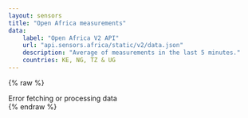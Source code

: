 ```yaml
---
layout: sensors
title: "Open Africa measurements"
data:
    label: "Open Africa V2 API"
    url: "api.sensors.africa/static/v2/data.json"
    description: "Average of measurements in the last 5 minutes."
    countries: KE, NG, TZ & UG
---
```

<script>
    window.onload = function () {
        renderOpenAfrica('//{{ page.data._url }}');
    };

</script>


{% raw %}
<div id="target-output">Error fetching or processing data</div>
<script id="sensors-table" type="text/template">
    <table class="table table-dark">
        <tr>
            <th>Sensor ID</th>

            <th>Country</th>
            <th>City</th>
            <th>Location</th>
            <th>Co-ord</th>
            <th>Indoor</th>

            <th>PM1</th>
            <th>PM2</th>
            <th>Humidity</th>
            <th>Temp</th>

            <th>Traffic</th>
            <th>Oven</th>
            <th>Industry</th>

            <th>Type</th>
            <th>Manufacturer</th>
        </tr>
        {{#sensors}}
        <tr>
            <td>{{ id }}</td>

            <td>{{ country }}</td>
            <td>{{ city }}</td>
            <td>{{ location }}</td>
            <td>
                {{ coord }} <a href="{{ mapUrl}}" target="_blank"><span class="fa fa-external-link"></span></a>
            </td>
            <td>{{ indoor }}</td>

            <td><b>{{ P1 }}</b></td>
            <td><b>{{ P2 }}</b></td>
            <td><b>{{ humidity }}</b></td>
            <td><b>{{ temperature }}</b></td>

            <td>{{ traffic_in_area }}</td>
            <td>{{ oven_in_area }}</td>
            <td>{{ industry_in_area }}</td>

            <td>{{ sensor_type }}</td>
            <td>{{ manufacturer }}</td>
        </tr>
        {{/sensors}}
    </table>
</script>
{% endraw %}
